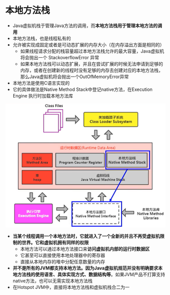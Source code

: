 # 本地方法栈

* Java虚拟机栈于管理Java方法的调用，而**本地方法栈用于管理本地方法的调用**
* 本地方法栈，也是线程私有的
* 允许被实现成固定或者是可动态扩展的内存大小（在内存溢出方面是相同的）
  * 如果线程请求分配的栈容量超过本地方法栈允许的最大容量，Java虚拟机将会抛出一个 StackoverflowError 异常
  * 如果本地方法栈可以动态扩展，并且在尝试扩展的时候无法申请到足够的内存，或者在创建新的线程时没有足够的内存去创建对应的本地方法栈，那么Java虚拟机将会抛出一个OutOfMemoryError异常
* 本地方法是使用C语言实现的
* 它的具体做法是Native Method Stack中登记native方法，在Execution Engine 执行时加载本地方法库

![image-20200706174708418](7.本地方法栈.assets/image-20200706174708418.png)

* **当某个线程调用一个本地方法时，它就进入了一个全新的并且不再受虚拟机限制的世界。它和虚拟机拥有同样的权限**
  * 本地方法可以通过本地方法接口来**访问虚拟机内部的运行时数据区**
  * 它甚至可以直接使用本地处理器中的寄存器
  * 直接从本地内存的堆中分配任意数量的内存
* **并不是所有的JVM都支持本地方法。因为Java虚拟机规范并没有明确要求本地方法栈的使用语言、具体实现方式、数据结构等**。如果JVM产品不打算支持native方法，也可以无需实现本地方法栈
* 在Hotspot JVM中，直接将本地方法栈和虚拟机栈合二为一